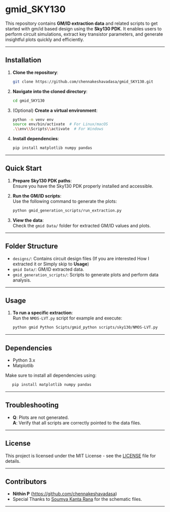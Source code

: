 
# **gmid_SKY130**  
This repository contains **GM/ID extraction data** and related scripts to get started with gm/id based design using the **Sky130 PDK**. It enables users to perform circuit simulations, extract key transistor parameters, and generate insightful plots quickly and efficiently.  

---

## **Installation**

1. **Clone the repository**:  
   ```bash
   git clone https://github.com/chennakeshavadasa/gmid_SKY130.git
   ```

2. **Navigate into the cloned directory**:  
   ```bash
   cd gmid_SKY130
   ```

3. (Optional) **Create a virtual environment**:  
   ```bash
   python -m venv env
   source env/bin/activate  # For Linux/macOS
   .\\env\\Scripts\\activate  # For Windows
   ```

4. **Install dependencies**:  
   ```bash
   pip install matplotlib numpy pandas
   ```

---

## **Quick Start**
1. **Prepare Sky130 PDK paths**:  
   Ensure you have the Sky130 PDK properly installed and accessible.

2. **Run the GM/ID scripts**:  
   Use the following command to generate the plots:  
   ```bash
   python gmid_generation_scripts/run_extraction.py
   ```

3. **View the data**:  
   Check the `gmid Data/` folder for extracted GM/ID values and plots.

---

## **Folder Structure**
- `designs/`: Contains circuit design files (If you are interested How I extracted it or Simply skip to **Usage**)
- `gmid Data/`: GM/ID extracted data.
- `gmid_generation_scripts/`: Scripts to generate plots and perform data analysis.

---

## **Usage**
1. **To run a specific extraction**:  
   Run the `NMOS-LVT.py` script for example and execute:  
   ```bash
   python gmid Python Scipts/gmid_python scripts/sky130/NMOS-LVT.py
   ```

---

## **Dependencies**
- Python 3.x
- Matplotlib

Make sure to install all dependencies using:  
```bash
   pip install matplotlib numpy pandas
```

---

## **Troubleshooting**

- **Q**: Plots are not generated.  
  **A**: Verify that all scripts are correctly pointed to the data files.

---

## **License**
This project is licensed under the MIT License - see the [LICENSE](LICENSE) file for details.

---

## **Contributors**
- **Nithin P** (https://github.com/chennakeshavadasa)
- Special Thanks to [Soumya Kanta Rana](https://www.linkedin.com/in/soumya-rana/) for the schematic files.

---
